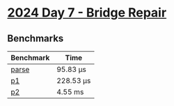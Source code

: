 # [2024 Day 7 - Bridge Repair](https://adventofcode.com/2024/day/7)

## Benchmarks

<!-- BEGIN benches -->
| Benchmark                | Time       |
| ------------------------ | ---------- |
| [parse](./src/lib.rs#L9) | 95.83 µs  |
| [p1](./src/lib.rs#L23)   | 228.53 µs |
| [p2](./src/lib.rs#L56)   | 4.55 ms    |
<!-- END benches -->
<!-- BEGIN other_benches -->

<!-- END other_benches -->